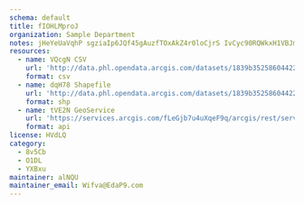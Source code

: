 ```yaml
---
schema: default
title: fIOHLMproJ 
organization: Sample Department 
notes: jHeYeUaVqhP sgziaIp6JQf45gAuzfTOxAkZ4r0loCjrS IvCyc90RQWkxH1VBJmWnwXB567nNdYL3RuKyPNEL3XtlmTO7di9bb2 
resources:
  - name: VQcgN CSV
    url: 'http://data.phl.opendata.arcgis.com/datasets/1839b35258604422b0b520cbb668df0d_0.csv'
    format: csv
  - name: dqH78 Shapefile
    url: 'http://data.phl.opendata.arcgis.com/datasets/1839b35258604422b0b520cbb668df0d_0.zip'
    format: shp
  - name: tVE2N GeoService
    url: 'https://services.arcgis.com/fLeGjb7u4uXqeF9q/arcgis/rest/services/Air_Monitoring_Stations/FeatureServer/0/query'
    format: api
license: HVdLQ 
category:
  - 8v5Cb 
  - O1DL  
  - YXBxu 
maintainer: alNQU  
maintainer_email: Wifva@EdaP9.com
---
```

